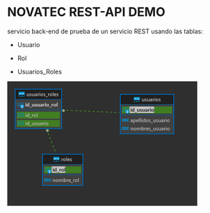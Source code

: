 # NOVATEC REST-API DEMO

servicio back-end de prueba de un servicio REST usando las tablas:

- Usuario

- Rol

- Usuarios_Roles

![](diagram.png)